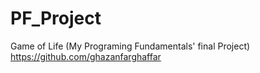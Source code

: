 # PF_Project
Game of Life (My Programing Fundamentals' final Project) 
https://github.com/ghazanfarghaffar
